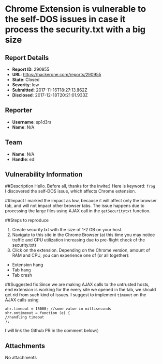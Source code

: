# Chrome Extension is vulnerable to the self-DOS issues in case it process the security.txt with a big size

## Report Details
- **Report ID**: 290955
- **URL**: https://hackerone.com/reports/290955
- **State**: Closed
- **Severity**: low
- **Submitted**: 2017-11-16T18:27:13.862Z
- **Disclosed**: 2017-12-18T20:21:01.933Z

## Reporter
- **Username**: sp1d3rs
- **Name**: N/A

## Team
- **Name**: N/A
- **Handle**: ed

## Vulnerability Information
##Description
Hello. Before all, thanks for the invite:) Here is keyword: `frog`
I discovered the self-DOS issue, which affects Chrome extension.

##Impact
I marked the impact as low, because it will affect only the browser tab, and will not impact other browser tabs. The issue happens due to processing the large files using AJAX call in the `getSecuritytxt` function.

##Steps to reproduce
1. Create security.txt with the size of 1-2 GB on your host.
2. Navigate to this site in the Chrome Browser (at this time you may notice traffic and CPU utilization increasing due to pre-flight check of the security.txt)
3. Click on the extension. Depending on the Chrome version, amount of RAM and CPU, you can experience one of (or all together):
 * Extension hang
 * Tab hang
 * Tab crash

##Suggested fix
Since we are making AJAX calls to the untrusted hosts, end extension is working for the every site we opened in the tab, we should get rid from such kind of issues. I suggest to implement `timeout` on the AJAX calls using
```
xhr.timeout = 15000; //some value in milliseconds
xhr.ontimeout = function (e) {
//handling timeout
}; 
```
I will link the Github PR in the comment below:)


## Attachments
No attachments
